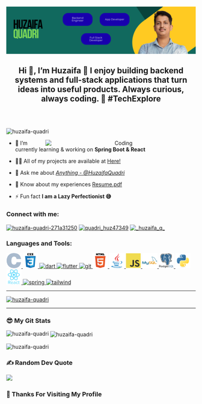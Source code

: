 ![logo](https://github.com/Huzaifa-Quadri/Huzaifa-Quadri/blob/main/my%20github%20banner.png)
<!--
### Hi there 
**Huzaifa-Quadri/Huzaifa-Quadri** is a ✨ _special_ ✨ repository because its `README.md` (this file) appears on your GitHub profile.
-->
<h2 align="center">Hi 👋, I’m Huzaifa 👋  
I enjoy building backend systems and full-stack applications that turn ideas into useful products.  
Always curious, always coding. 🚀 #TechExplore</h2>
<br><br>

<p align="left"> 
  <img src="https://komarev.com/ghpvc/?username=huzaifa-quadri&label=Profile%20views&color=0e75b6&style=flat" alt="huzaifa-quadri" /> 
</p>

<div align="center">
  <img align="right" alt="Coding" width="400" src="https://camo.githubusercontent.com/88adc7c88c9d3dba7479020846ed35d13410e3707c7f149e1c6140cc6beaef9a/68747470733a2f2f70687973696373677572756b756c2e66696c65732e776f726470726573732e636f6d2f323031392f30322f6368617261637465722d312e676966">

  <div align="left">
  
- 🌱 I’m currently learning & working on **Spring Boot & React**  

- 👨‍💻 All of my projects are available at [Here!](https://github.com/Huzaifa-Quadri?tab=repositories)  

- 💬 Ask me about [*Anything - @HuzaifaQuadri*](mailto:huzaifaquadri1853@@gmail.com)  

- 📄 Know about my experiences [Resume.pdf](https://drive.google.com/file/d/1d_7k_UG_aBeny4QvkYNG2ZkuEmAigjCK/view?usp=sharing)  

- ⚡ Fun fact **I am a Lazy Perfectionist 😅**  

  </div>
</div>

<h3 align="left">Connect with me:</h3>
<p align="left">
 <a href="https://linkedin.com/in/huzaifa-quadri-271a31250" target="blank"><img align="center" src="https://raw.githubusercontent.com/rahuldkjain/github-profile-readme-generator/master/src/images/icons/Social/linked-in-alt.svg" alt="huzaifa-quadri-271a31250" height="30" width="40" /></a>
<a href="https://twitter.com/quadri_huz47349" target="blank"><img align="center" src="https://raw.githubusercontent.com/rahuldkjain/github-profile-readme-generator/master/src/images/icons/Social/twitter.svg" alt="quadri_huz47349" height="30" width="40" /></a>
<a href="https://instagram.com/_huzaifa_q_" target="blank"><img align="center" src="https://raw.githubusercontent.com/rahuldkjain/github-profile-readme-generator/master/src/images/icons/Social/instagram.svg" alt="_huzaifa_q_" height="30" width="40" /></a>
</p>


<h3 align="left">Languages and Tools:</h3>
<p align="left"> <a href="https://www.cprogramming.com/" target="_blank" rel="noreferrer"> <img src="https://raw.githubusercontent.com/devicons/devicon/master/icons/c/c-original.svg" alt="c" width="40" height="40"/> </a> <a href="https://www.w3schools.com/css/" target="_blank" rel="noreferrer"> <img src="https://raw.githubusercontent.com/devicons/devicon/master/icons/css3/css3-original-wordmark.svg" alt="css3" width="40" height="40"/> </a> <a href="https://dart.dev" target="_blank" rel="noreferrer"> <img src="https://www.vectorlogo.zone/logos/dartlang/dartlang-icon.svg" alt="dart" width="40" height="40"/> </a> <a href="https://flutter.dev" target="_blank" rel="noreferrer"> <img src="https://www.vectorlogo.zone/logos/flutterio/flutterio-icon.svg" alt="flutter" width="40" height="40"/> </a> <a href="https://git-scm.com/" target="_blank" rel="noreferrer"> <img src="https://www.vectorlogo.zone/logos/git-scm/git-scm-icon.svg" alt="git" width="40" height="40"/> </a> <a href="https://www.w3.org/html/" target="_blank" rel="noreferrer"> <img src="https://raw.githubusercontent.com/devicons/devicon/master/icons/html5/html5-original-wordmark.svg" alt="html5" width="40" height="40"/> </a> <a href="https://www.java.com" target="_blank" rel="noreferrer"> <img src="https://raw.githubusercontent.com/devicons/devicon/master/icons/java/java-original.svg" alt="java" width="40" height="40"/> </a> <a href="https://developer.mozilla.org/en-US/docs/Web/JavaScript" target="_blank" rel="noreferrer"> <img src="https://raw.githubusercontent.com/devicons/devicon/master/icons/javascript/javascript-original.svg" alt="javascript" width="40" height="40"/> </a> <a href="https://www.mysql.com/" target="_blank" rel="noreferrer"> <img src="https://raw.githubusercontent.com/devicons/devicon/master/icons/mysql/mysql-original-wordmark.svg" alt="mysql" width="40" height="40"/> </a> <a href="https://www.postgresql.org" target="_blank" rel="noreferrer"> <img src="https://raw.githubusercontent.com/devicons/devicon/master/icons/postgresql/postgresql-original-wordmark.svg" alt="postgresql" width="40" height="40"/> </a> <a href="https://www.python.org" target="_blank" rel="noreferrer"> <img src="https://raw.githubusercontent.com/devicons/devicon/master/icons/python/python-original.svg" alt="python" width="40" height="40"/> </a> <a href="https://reactjs.org/" target="_blank" rel="noreferrer"> <img src="https://raw.githubusercontent.com/devicons/devicon/master/icons/react/react-original-wordmark.svg" alt="react" width="40" height="40"/> </a> <a href="https://spring.io/" target="_blank" rel="noreferrer"> <img src="https://www.vectorlogo.zone/logos/springio/springio-icon.svg" alt="spring" width="40" height="40"/> </a> <a href="https://tailwindcss.com/" target="_blank" rel="noreferrer"> <img src="https://www.vectorlogo.zone/logos/tailwindcss/tailwindcss-icon.svg" alt="tailwind" width="40" height="40"/> </a> </p>

<hr>
 <p align="left"> <a href="https://github.com/ryo-ma/github-profile-trophy"><img src="https://github-profile-trophy.vercel.app/?username=huzaifa-quadri" alt="huzaifa-quadri" /></a> </p>
<hr>

### 😎 My Git Stats
<p><img align="left" src="https://github-readme-stats.vercel.app/api/top-langs?username=huzaifa-quadri&show_icons=true&locale=en&layout=compact" alt="huzaifa-quadri" /></p>

<p>&nbsp;<img align="center" src="https://github-readme-stats.vercel.app/api?username=huzaifa-quadri&show_icons=true&locale=en" alt="huzaifa-quadri" /></p>

<p><img align="center" src="https://github-readme-streak-stats.herokuapp.com/?user=huzaifa-quadri&" alt="huzaifa-quadri" /></p>
 
### ✍️ Random Dev Quote
![](https://quotes-github-readme.vercel.app/api?type=horizontal&theme=gruvbox)

### 💖 Thanks For Visiting My Profile 

